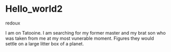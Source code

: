 # Hello_world2
redoux

I am on Tatooine.  I am searching for my former master and my brat son who was taken from me at my most vunerable moment.  Figures they would settle on a large litter box of a planet.
